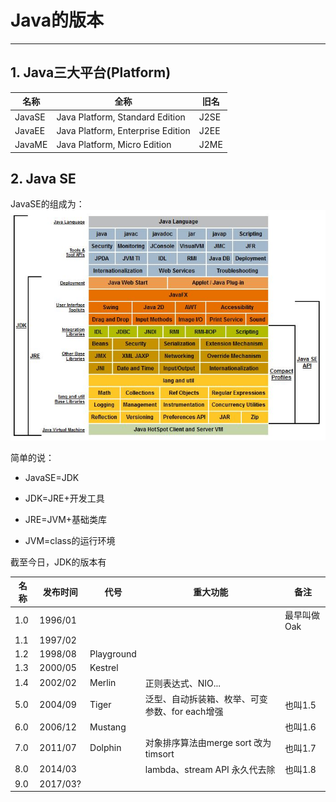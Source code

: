 # Java的版本
***
## 1. Java三大平台(Platform)
|名称|全称|旧名|
|------|---|---|
|JavaSE|Java Platform, Standard Edition|J2SE|
|JavaEE|Java Platform, Enterprise Edition|J2EE|
|JavaME|Java Platform, Micro Edition|J2ME|

## 2. Java SE
JavaSE的组成为：
![](/chapter_01/1.jpg)

简单的说：

* JavaSE=JDK

* JDK=JRE+开发工具

* JRE=JVM+基础类库

* JVM=class的运行环境

截至今日，JDK的版本有

|名称|发布时间|代号|重大功能|备注|
|---|---|---|---|---|
|1.0|1996/01|   |   |最早叫做Oak|
|1.1|1997/02|   |   |   |
|1.2|1998/08|Playground|   |   |
|1.3|2000/05|Kestrel|   |   |
|1.4|2002/02|Merlin|正则表达式、NIO...|   |
|5.0|2004/09|Tiger|泛型、自动拆装箱、枚举、可变参数、for each增强|也叫1.5|
|6.0|2006/12|Mustang|   |也叫1.6|
|7.0|2011/07|Dolphin|对象排序算法由merge sort 改为timsort|也叫1.7|
|8.0|2014/03|   |lambda、stream API 永久代去除|也叫1.8|
|9.0|2017/03?   |   |   |   |
